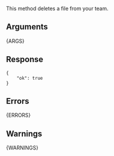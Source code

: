 This method deletes a file from your team.

## Arguments

{ARGS}


## Response

    {
        "ok": true
    }


## Errors

{ERRORS}

## Warnings

{WARNINGS}
